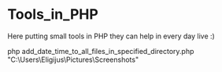 # Tools_in_PHP
Here putting small tools in PHP they can help in every day live :)

php add_date_time_to_all_files_in_specified_directory.php "C:\Users\Eligijus\Pictures\Screenshots"